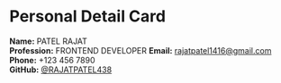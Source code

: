 # Personal Detail Card

**Name:** PATEL RAJAT  
**Profession:** FRONTEND DEVELOPER 
**Email:** [rajatpatel1416@gmail.com](mailto:rajatpatel1416@gmail.com)  
**Phone:** +123 456 7890  
**GitHub:** [@RAJATPATEL438](https://github.com/RAJATPATEL438)  
